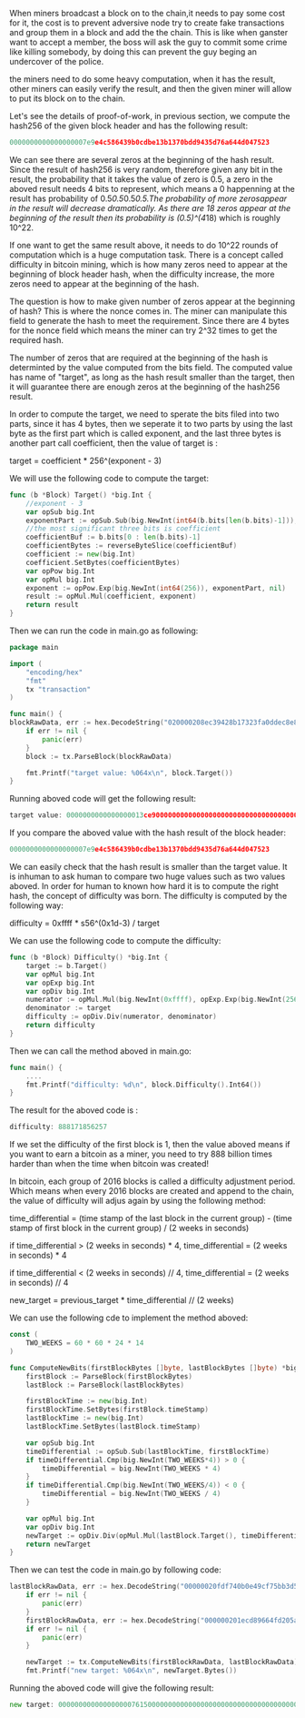 When miners broadcast a block on to the chain,it needs to pay some cost for it, the cost is to prevent adversive node try to create fake
transactions and group them in a block and add the the chain. This is like when ganster want to accept a member, the boss will ask the guy
to commit some crime like killing somebody, by doing this can prevent the guy beging an undercover of the police.

the miners need to do some heavy computation, when it has the result, other miners can easily verify the result, and then the given miner will allow to put its block on to the chain.

Let's see the details of proof-of-work, in previous section, we compute the hash256 of the given block header and has the following result:
```go
0000000000000000007e9e4c586439b0cdbe13b1370bdd9435d76a644d047523
```
We can see there are several zeros at the beginning of the hash result. Since the result of hash256 is very random, therefore given any bit in the result, the probability that it takes
the value of zero is 0.5, a zero in the aboved result needs 4 bits to represent, which means a 0 happenning at the result has probability of 0.5*0.5*0.5*0.5.The probability of more zerosappear in the result will decrease dramatically. As there are 18 zeros appear at the beginning of the result then its probability is (0.5)^(4*18) which is roughly 10^22. 

If one want to get the same result above, it needs to do 10^22 rounds of computation which is a huge computation task. There is a concept 
called difficulty in bitcoin mining, which is how many zeros need to appear at the beginning of block header hash, when the difficulty 
increase, the more zeros need to appear at the beginning of the hash.

The question is how to make given number of zeros appear at the beginning of hash? This is where the nonce comes in. The miner can manipulate
this field to generate the hash to meet the requirement. Since there are 4 bytes for the nonce field which means the miner can try 2^32 times
to get the required hash.

The number of zeros that are required at the beginning of the hash is determinted by the value computed from the bits field. The computed 
value has name of "target", as long as the hash result smaller than the target, then it will guarantee there are enough zeros at the 
beginning of the hash256 result.

In order to compute the target, we need to sperate the bits filed into two parts, since it has 4 bytes, then we seperate it to two parts by
using the last byte as the first part which is called exponent, and the last three bytes is another part call coefficient, then the value of
target is :

target = coefficient * 256^(exponent - 3)

We will use the following code to compute the target:
```go
func (b *Block) Target() *big.Int {
	//exponent - 3
	var opSub big.Int
	exponentPart := opSub.Sub(big.NewInt(int64(b.bits[len(b.bits)-1])), big.NewInt(int64(3)))
	//the most significant three bits is coefficient
	coefficientBuf := b.bits[0 : len(b.bits)-1]
	coefficientBytes := reverseByteSlice(coefficientBuf)
	coefficient := new(big.Int)
	coefficient.SetBytes(coefficientBytes)
	var opPow big.Int
	var opMul big.Int
	exponent := opPow.Exp(big.NewInt(int64(256)), exponentPart, nil)
	result := opMul.Mul(coefficient, exponent)
	return result
}
```
Then we can run the code in main.go as following:
```go
package main

import (
	"encoding/hex"
	"fmt"
	tx "transaction"
)

func main() {
blockRawData, err := hex.DecodeString("020000208ec39428b17323fa0ddec8e887b4a7c53b8c0a0a220cfd0000000000000000005b0750fce0a889502d40508d39576821155e9c9e3f5c3157f961db38fd8b25be1e77a759e93c0118a4ffd71d")
	if err != nil {
		panic(err)
	}
	block := tx.ParseBlock(blockRawData)

	fmt.Printf("target value: %064x\n", block.Target())
}

```
Running aboved code will get the following result:
```go
target value: 0000000000000000013ce9000000000000000000000000000000000000000000
```
If you compare the aboved value with the hash result of the block header:
```go
0000000000000000007e9e4c586439b0cdbe13b1370bdd9435d76a644d047523
```
We can easily check that the hash result is smaller than the target value. It is inhuman to ask human to compare two huge values such as two
values aboved. In order for human to known how hard it is to compute the right hash, the concept of difficulty was born. The difficulty is
computed by the following way:

difficulty = 0xffff * s56^(0x1d-3) / target

We can use the following code to compute the difficulty:
```go
func (b *Block) Difficulty() *big.Int {
	target := b.Target()
	var opMul big.Int
	var opExp big.Int
	var opDiv big.Int
	numerator := opMul.Mul(big.NewInt(0xffff), opExp.Exp(big.NewInt(256), big.NewInt(0x1d-3), nil))
	denominator := target
	difficulty := opDiv.Div(numerator, denominator)
	return difficulty
}
```
Then we can call the method aboved in main.go:
```go
func main() {
    ....
    fmt.Printf("difficulty: %d\n", block.Difficulty().Int64())
}
```
The result for the aboved code is :
```go
difficulty: 888171856257
```
If we set the difficulty of the first block is 1, then the value aboved means if you want to earn a bitcoin as a miner, you need to try
888 billion times harder than when the time when bitcoin was created!

In bitcoin, each group of 2016 blocks is called a difficulty adjustment period. Which means when every 2016 blocks are created and append
to the chain, the value of difficulty will adjus again by using the following method:

time_differential = (time stamp of the last block in the current group) - (time stamp of first block in the current group) / 
(2 weeks in seconds)

if time_differential > (2 weeks in seconds) * 4, time_differential = (2 weeks in seconds) * 4

if time_differential < (2 weeks in seconds) // 4, time_differential = (2 weeks in seconds) // 4

new_target = previous_target * time_differential // (2 weeks)

We can use the following cde to implement the method aboved:
```go
const (
	TWO_WEEKS = 60 * 60 * 24 * 14
)

func ComputeNewBits(firstBlockBytes []byte, lastBlockBytes []byte) *big.Int {
	firstBlock := ParseBlock(firstBlockBytes)
	lastBlock := ParseBlock(lastBlockBytes)

	firstBlockTime := new(big.Int)
	firstBlockTime.SetBytes(firstBlock.timeStamp)
	lastBlockTime := new(big.Int)
	lastBlockTime.SetBytes(lastBlock.timeStamp)

	var opSub big.Int
	timeDifferential := opSub.Sub(lastBlockTime, firstBlockTime)
	if timeDifferential.Cmp(big.NewInt(TWO_WEEKS*4)) > 0 {
		timeDifferential = big.NewInt(TWO_WEEKS * 4)
	}
	if timeDifferential.Cmp(big.NewInt(TWO_WEEKS/4)) < 0 {
		timeDifferential = big.NewInt(TWO_WEEKS / 4)
	}

	var opMul big.Int
	var opDiv big.Int
	newTarget := opDiv.Div(opMul.Mul(lastBlock.Target(), timeDifferential), big.NewInt(TWO_WEEKS))
	return newTarget
}
```
Then we can test the code in main.go by following code:
```go
lastBlockRawData, err := hex.DecodeString("00000020fdf740b0e49cf75bb3d5168fb3586f7613dcc5cd89675b0100000000000000002e37b144c0baced07eb7e7b64da916cd3121f2427005551aeb0ec6a6402ac7d7f0e4235954d801187f5da9f5")
	if err != nil {
		panic(err)
	}
	firstBlockRawData, err := hex.DecodeString("000000201ecd89664fd205a37566e694269ed76e425803003628ab010000000000000000bfcade29d080d9aae8fd461254b041805ae442749f2a40100440fc0e3d5868e55019345954d80118a1721b2e")
	if err != nil {
		panic(err)
	}

	newTarget := tx.ComputeNewBits(firstBlockRawData, lastBlockRawData)
	fmt.Printf("new target: %064x\n", newTarget.Bytes())
```
Running the aboved code will give the following result:
```go
new target: 0000000000000000007615000000000000000000000000000000000000000000
```


